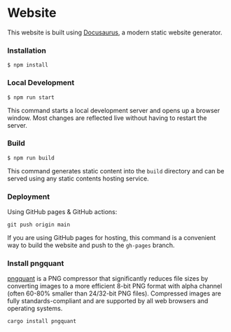 # Website

This website is built using [Docusaurus](https://docusaurus.io/), a modern static website generator.

### Installation

```
$ npm install
```

### Local Development

```
$ npm run start
```

This command starts a local development server and opens up a browser window. Most changes are reflected live without having to restart the server.

### Build

```
$ npm run build
```

This command generates static content into the `build` directory and can be served using any static contents hosting service.

### Deployment

Using GitHub pages & GitHub actions:

```
git push origin main
```

If you are using GitHub pages for hosting, this command is a convenient way to build the website and push to the `gh-pages` branch.

### Install pngquant

[pngquant](https://crates.io/crates/pngquant) is a PNG compressor that significantly reduces file sizes by converting images to a 
more efficient 8-bit PNG format with alpha channel (often 60-80% smaller than 24/32-bit PNG files). Compressed images are fully 
standards-compliant and are supported by all web browsers and operating systems.

```
cargo install pngquant
```
